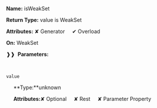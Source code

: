 **Name:** isWeakSet

**Return Type:** value is WeakSet<any>

**Attributes:** ✘ Generator&nbsp;&nbsp;&nbsp;&nbsp;&nbsp;✔ Overload

**On:** WeakSet<any>

❱❱&nbsp;&nbsp;**Parameters:**

&nbsp;&nbsp;&nbsp;&nbsp;&nbsp;
```
value
```

&nbsp;&nbsp;&nbsp;&nbsp;&nbsp;**Type:**unknown

&nbsp;&nbsp;&nbsp;&nbsp;&nbsp;**Attributes:**✘ Optional&nbsp;&nbsp;&nbsp;&nbsp;&nbsp;✘ Rest&nbsp;&nbsp;&nbsp;&nbsp;&nbsp;✘ Parameter Property

